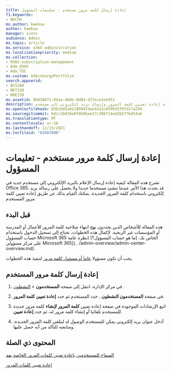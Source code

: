 ```yaml
---
title: إعادة إرسال كلمة مرور مستخدم - تعليمات المسؤول
f1.keywords:
- NOCSH
ms.author: kwekua
author: kwekua
manager: scotv
audience: Admin
ms.topic: article
ms.service: o365-administration
ms.localizationpriority: medium
ms.collection:
- M365-subscription-management
- Adm_O365
- Adm_TOC
ms.custom: AdminSurgePortfolio
search.appverid:
- BCS160
- MET150
- MOE150
ms.assetid: 9b838071-94aa-4b8e-8d84-d17ece1ee951
description: تعرف على كيفية إعادة تعيين كلمة المرور وإرسال بريد إلكتروني إلى مستخدم Microsoft 365 جديد.
ms.openlocfilehash: 83b1dd5a82189947dae42a2c659032f97d17a256
ms.sourcegitcommit: 6dcc3b039e0f0b9bae17c386f14ed2b577b453a6
ms.translationtype: MT
ms.contentlocale: ar-SA
ms.lasthandoff: 12/15/2021
ms.locfileid: "63567698"
---
```

# <a name="resend-a-users-password---admin-help"></a>إعادة إرسال كلمة مرور مستخدم - تعليمات المسؤول

تشرح هذه المقالة كيفية إعادة إرسال الإعلام بالبريد الإلكتروني إلى مستخدم جديد في Office 365. قد يحدث هذا الأمر عندما تنشئ مستخدما جديدا ولا يحصل على رسالة بريد إلكتروني باستخدام كلمة المرور الجديدة. يمكنك القيام بذلك عن طريق إعادة تعيين كلمة مرور المستخدم.

## <a name="before-you-begin"></a>قبل البدء

هذه المقالة للأشخاص الذين يحددون نهج انتهاء صلاحية كلمة المرور للأعمال أو المدرسة أو المؤسسات غير الربحية. لإكمال هذه الخطوات، تحتاج إلى تسجيل الدخول باستخدام حساب المسؤول Microsoft 365 الخاص بك. [ما هو حساب المسؤول؟] (نظرة عامة على مركز مسؤولي Microsoft 365](.. /admin-overview/admin-center-overview.md).

يجب أن تكون مسؤولا [عاما أو مسؤول كلمة مرور](about-admin-roles.md) لتنفيذ هذه الخطوات.

## <a name="resend-user-password"></a>إعادة إرسال كلمة مرور المستخدم
  
1. في مركز الإدارة، انتقل إلى صفحة **المستخدمون** \> <a href="https://go.microsoft.com/fwlink/p/?linkid=834822" target="_blank">النشطون</a> .

2. في صفحة **المستخدمون النشطون** ، حدد المستخدم ثم حدد **إعادة تعيين كلمة المرور**.

3. اتبع الإرشادات الموجودة في صفحة إعادة تعيين **كلمة المرور لإنشاء** كلمة مرور جديدة للمستخدم تلقائيا أو إنشاء كلمة مرور له، ثم حدد **إعادة تعيين**.  

4. أدخل عنوان بريد إلكتروني يمكن للمستخدم الوصول له ليتلقى كلمة المرور الجديدة، ومتابعته للتأكد من أنه حصل عليها.

## <a name="related-content"></a>المحتوى ذي الصلة

[السماح للمستخدمين بإعادة تعيين كلمات المرور الخاصة بهم](../add-users/let-users-reset-passwords.md)

[إعادة تعيين كلمات المرور](../add-users/reset-passwords.md)